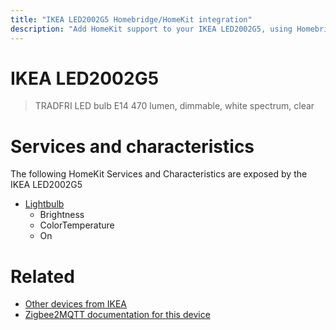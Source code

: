 ```yaml
---
title: "IKEA LED2002G5 Homebridge/HomeKit integration"
description: "Add HomeKit support to your IKEA LED2002G5, using Homebridge, Zigbee2MQTT and homebridge-z2m."
---
```

<!---
This file has been GENERATED using src/docgen/docgen.ts
DO NOT EDIT THIS FILE MANUALLY!
-->
# IKEA LED2002G5
> TRADFRI LED bulb E14 470 lumen, dimmable, white spectrum, clear


# Services and characteristics
The following HomeKit Services and Characteristics are exposed by
the IKEA LED2002G5

* [Lightbulb](../../light.md)
  * Brightness
  * ColorTemperature
  * On


# Related
* [Other devices from IKEA](../index.md#ikea)
* [Zigbee2MQTT documentation for this device](https://www.zigbee2mqtt.io/devices/LED2002G5.html)